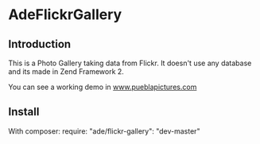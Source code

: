 AdeFlickrGallery
=======================

Introduction
------------
This is a Photo Gallery taking data from Flickr.  It doesn't use any database and its made in Zend Framework 2.

You can see a working demo in www.pueblapictures.com

Install
------------

With composer:
require: "ade/flickr-gallery": "dev-master"